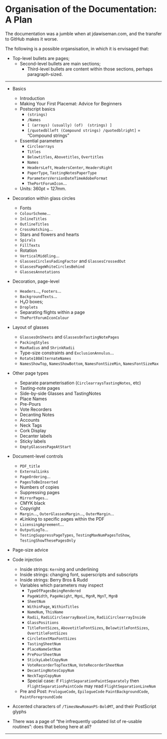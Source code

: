 # Organisation of the Documentation: A Plan


The documentation was a jumble when at jdawiseman.com, and the transfer to GitHub makes it worse. 

The following is a possible organsisation, in which it is envisaged that:
- Top-level bullets are pages;
	* Second-level bullets are main sections;
		- Third-level bullets are content within those sections, perhaps paragraph-sized.

----

- Basics
	* Introduction
	* Making Your First Placemat: Advice for Beginners
	* Postscript basics
		- `(strings)`
		- `/Names`
		- `[ (arrays) (usually) (of)  (strings) ]`
		- `[/quotedblleft (Compound strings) /quotedblright]` = &ldquo;Compound strings&rdquo;
	* Essential parameters
		- `Circlearrays`
		- `Titles`
		- `Belowtitles`, `Abovetitles`, `Overtitles`
		- `Names`
		- `HeadersLeft`, `HeadersCenter`, `HeadersRight`
		- `PaperType`, `TastingNotesPaperType`
		- `ParametersVersionDateTimeAdobeFormat`
		- `ThePortForumIcon`&hellip;
	* Units: 360pt = 127mm.

- Decoration within glass circles
	* Fonts
	* `ColourScheme`&hellip;
	* `InlineTitles`
	* `OutlineTitles`
	* `CrossHatching`&hellip;
	* Stars and flowers and hearts
	* `Spirals`
	* `FillTexts` 
	* Rotation
	* `VerticalMiddling`&hellip;
	* `GlassesCirclesFadingFactor` and `GlassesCrossedOut`
	* `GlassesPageWhiteCirclesBehind`
	* `GlassesAnnotations`

- Decoration, page-level
	* `Headers`&hellip;, `Footers`&hellip;
	* `BackgroundTexts`&hellip;
	* H&#8322;O boxes;	
	* `Droplets`
	* Separating flights within a page
	* `ThePortForumIconColour`

- Layout of glasses
	* `GlassesOnSheets` and `GlassesOnTastingNotePages`
	* `PackingStyles`
	* `MaxRadius` and `ShrinkRadii`
	* Type-size constraints and `ExclusionAnnulus`&hellip;
	* `Rotate180AlternateNames`
	* `NamesShowTop`, `NamesShowBottom`, `NamesFontSizeMin`, `NamesFontSizeMax`

- Other page types
	* Separate parameterisation (`CirclearraysTastingNotes`, etc)
	* Tasting-note pages
	* Side-by-side Glasses and TastingNotes
	* Place Names
	* Pre-Pours
	* Vote Recorders
	* Decanting Notes
	* Accounts
	* Neck Tags
	* Cork Display
	* Decanter labels
	* Sticky labels
	* `EmptyGlassesPageAtStart`

- Document-level controls
	* `PDF_title`
	* `ExternalLinks`
	* `PageOrdering`&hellip;
	* `PagesToBeInserted`
	* Numbers of copies
	* Suppressing pages
	* `MirrorPages`&hellip;
	* CMYK black
	* Copyright
	* `Margin`&hellip;, `OuterGlassesMargin`&hellip;, `OuterMargin`&hellip;
	* `#`Linking to specific pages within the PDF
	* `LicensingAgreement`&hellip;
	* `OutputLogTo`&hellip;
	* `TestingSuppressPageTypes`, `TestingMaxNumPagesToShow`, `TestingShowThesePagesOnly`

- Page-size advice

- Code injection
	* Inside strings: `Kern`ing and underlining
	* Inside strings: changing font, superscripts and subscripts
	* Inside strings: Berry Bros & Rudd
	* Variables which parameters may inspect
		- `TypeOfPagesBeingRendered`
		- `PageWidth`, `PageHeight`, `MgnL`, `MgnR`, `MgnT`, `MgnB`
		- `SheetNum`
		- `WithinPage`, `WithinTitles`
		- `NameNum`, `ThisName`
		- `Radii`, `RadiiCirclearrayBaseline`, `RadiiCirclearrayInside`
		- `GlassPositions`
		- `TitleFontSizes`, `AbovetitleFontSizes`, `BelowtitleFontSizes`, `OvertitleFontSizes`
		- `CircletextMaxFontSizes`
		- `TastingSheetNum`
		- `PlaceNameSetNum`
		- `PrePourSheetNum`
		- `StickyLabelCopyNum`
		- `VoteRecorderTopTextNum`, `VoteRecorderSheetNum`
		- `DecantingNotesCopyNum`
		- `NeckTagsCopyNum`
		- Special case: if `FlightSeparationPaintSeparately` then `FlightSeparationPaintCode` may read `FlightSeparationLineNum`
	* Pre and Post: `PrologueCode`, `EpilogueCode` `PaintBackgroundCode`, `PaintForegroundCode`



- Accented characters of `/TimesNewRomanPS-BoldMT`, and their PostScript glyphs

- There was a page of &ldquo;the infrequently updated list of re-usable routines&rdquo;: does that belong here at all?

----
